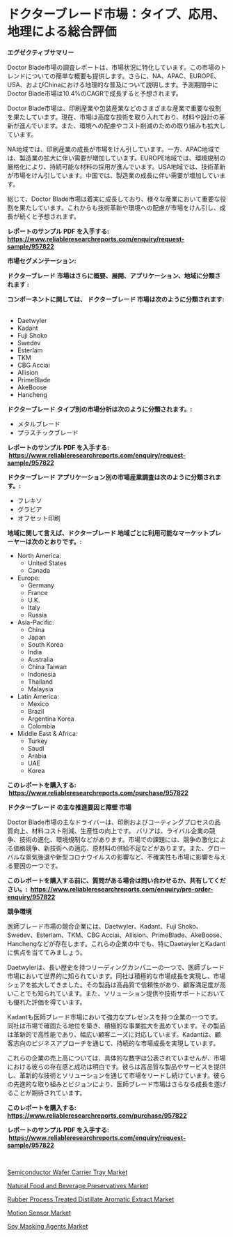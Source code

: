<p><h1>ドクターブレード市場：タイプ、応用、地理による総合評価</h1></p><p><strong>エグゼクティブサマリー</strong></p>
<p><p>Doctor Blade市場の調査レポートは、市場状況に特化しています。この市場のトレンドについての簡単な概要も提供します。さらに、NA、APAC、EUROPE、USA、およびChinaにおける地理的な普及について説明します。予測期間中にDoctor Blade市場は10.4%のCAGRで成長すると予想されます。</p><p>Doctor Blade市場は、印刷産業や包装産業などのさまざまな産業で重要な役割を果たしています。現在、市場は高度な技術を取り入れており、材料や設計の革新が進んでいます。また、環境への配慮やコスト削減のための取り組みも拡大しています。</p><p>NA地域では、印刷産業の成長が市場をけん引しています。一方、APAC地域では、製造業の拡大に伴い需要が増加しています。EUROPE地域では、環境規制の厳格化により、持続可能な材料の採用が進んでいます。USA地域では、技術革新が市場をけん引しています。中国では、製造業の成長に伴い需要が増加しています。</p><p>総じて、Doctor Blade市場は着実に成長しており、様々な産業において重要な役割を果たしています。これからも技術革新や環境への配慮が市場をけん引し、成長が続くと予想されます。</p></p>
<p><strong>レポートのサンプル PDF を入手する: <a href="https://www.reliableresearchreports.com/enquiry/request-sample/957822">https://www.reliableresearchreports.com/enquiry/request-sample/957822</a></strong></p>
<p><strong>市場セグメンテーション:</strong></p>
<p><strong> ドクターブレード 市場はさらに概要、展開、アプリケーション、地域に分類されます :</strong></p>
<p><strong>コンポーネントに関しては、 ドクターブレード 市場は次のように分類されます: &nbsp;</strong></p>
<p><ul><li>Daetwyler</li><li>Kadant</li><li>Fuji Shoko</li><li>Swedev</li><li>Esterlam</li><li>TKM</li><li>CBG Acciai</li><li>Allision</li><li>PrimeBlade</li><li>AkeBoose</li><li>Hancheng</li></ul></p>
<p><strong> ドクターブレード タイプ別の市場分析は次のように分類されます。:</strong></p>
<p><ul><li>メタルブレード</li><li>プラスチックブレード</li></ul></p>
<p><strong>レポートのサンプル PDF を入手する: &nbsp;<a href="https://www.reliableresearchreports.com/enquiry/request-sample/957822">https://www.reliableresearchreports.com/enquiry/request-sample/957822</a></strong></p>
<p><strong> ドクターブレード アプリケーション別の市場産業調査は次のように分類されます。:</strong></p>
<p><ul><li>フレキソ</li><li>グラビア</li><li>オフセット印刷</li></ul></p>
<p><strong>地域に関して言えば、ドクターブレード 地域ごとに利用可能なマーケットプレーヤーは次のとおりです。:</strong></p>
<p><ul>
    <li>
        North America:
        <ul>
            <li>United States</li>
            <li>Canada</li>
        </ul>
    </li>
    <li>
        Europe:
        <ul>
            <li>Germany</li>
            <li>France</li>
            <li>U.K.</li>
            <li>Italy</li>
            <li>Russia</li>
        </ul>
    </li>
    <li>
        Asia-Pacific:
        <ul>
            <li>China</li>
            <li>Japan</li>
            <li>South Korea</li>
            <li>India</li>
            <li>Australia</li>
            <li>China Taiwan</li>
            <li>Indonesia</li>
            <li>Thailand</li>
            <li>Malaysia</li>
        </ul>
    </li>
    <li>
        Latin America:
        <ul>
            <li>Mexico</li>
            <li>Brazil</li>
            <li>Argentina Korea</li>
            <li>Colombia</li>
        </ul>
    </li>
    <li>
        Middle East & Africa:
        <ul>
            <li>Turkey</li>
            <li>Saudi</li>
            <li>Arabia</li>
            <li>UAE</li>
            <li>Korea</li>
        </ul>
    </li>
    </ul></p>
<p><strong>このレポートを購入する: &nbsp;<a href="https://www.reliableresearchreports.com/purchase/957822">https://www.reliableresearchreports.com/purchase/957822</a></strong></p>
<p><strong>ドクターブレード の主な推進要因と障壁 市場</strong></p>
<p><p>Doctor Blade市場の主なドライバーは、印刷およびコーティングプロセスの品質向上、材料コスト削減、生産性の向上です。 バリアは、ライバル企業の競争、技術の進化、環境規制などがあります。市場での課題には、競争の激化による価格競争、新技術への適応、原材料の供給不足などがあります。また、グローバルな景気後退や新型コロナウイルスの影響など、不確実性も市場に影響を与える要因の一つです。</p></p>
<p><strong>このレポートを購入する前に、質問がある場合は問い合わせるか、共有してください。:&nbsp; <a href="https://www.reliableresearchreports.com/enquiry/pre-order-enquiry/957822">https://www.reliableresearchreports.com/enquiry/pre-order-enquiry/957822</a></strong></p>
<p><strong>競争環境</strong></p>
<p><p>医師ブレード市場の競合企業には、Daetwyler、Kadant、Fuji Shoko、Swedev、Esterlam、TKM、CBG Acciai、Allision、PrimeBlade、AkeBoose、Hanchengなどが存在します。これらの企業の中でも、特にDaetwylerとKadantに焦点を当ててみましょう。</p><p>Daetwylerは、長い歴史を持つリーディングカンパニーの一つで、医師ブレード市場において世界的に知られています。同社は積極的な市場成長を実現し、市場シェアを拡大してきました。その製品は高品質で信頼性があり、顧客満足度が高いことでも知られています。また、ソリューション提供や技術サポートにおいても優れた評価を得ています。</p><p>Kadantも医師ブレード市場において強力なプレゼンスを持つ企業の一つです。同社は市場で確固たる地位を築き、積極的な事業拡大を進めています。その製品は革新的で高性能であり、幅広い顧客ニーズに対応しています。Kadantは、顧客志向のビジネスアプローチを通じて、持続的な市場成長を実現しています。</p><p>これらの企業の売上高については、具体的な数字は公表されていませんが、市場における彼らの存在感と成功は明白です。彼らは高品質な製品やサービスを提供し、革新的な技術とソリューションを通じて市場をリードし続けています。彼らの先進的な取り組みとビジョンにより、医師ブレード市場はさらなる成長を遂げることが期待されています。</p></p>
<p><strong>このレポートを購入する: &nbsp; <a href="https://www.reliableresearchreports.com/purchase/957822">https://www.reliableresearchreports.com/purchase/957822</a></strong></p>
<p><strong>レポートのサンプル PDF を入手する: &nbsp;<a href="https://www.reliableresearchreports.com/enquiry/request-sample/957822">https://www.reliableresearchreports.com/enquiry/request-sample/957822</a></strong><strong></strong></p>
<p>&nbsp;</p>
<p><p><a href="https://view.publitas.com/reportprime-1/semiconductor-wafer-carrier-tray-market-with-the-goal-of-estimating-the-market-size-and-future-growth-potential-of-various-market-segments-based-on-component-applications-end-user-and-region/">Semiconductor Wafer Carrier Tray Market</a></p><p><a href="https://meowing-canidae-761.notion.site/Natural-Food-and-Beverage-Preservatives-Market-Provides-a-Comprehensive-Analysis-Including-a-Macro-O-583077b81c89461c9f29bdc6af6e4780">Natural Food and Beverage Preservatives Market</a></p><p><a href="https://view.publitas.com/reportprime-1/rubber-process-treated-distillate-aromatic-extract-market-size-market-trends-and-growth-outlook-forecasted-for-period-from-2024-to-2031/">Rubber Process Treated Distillate Aromatic Extract Market</a></p><p><a href="https://github.com/Angelnienowdseej3e45z3p8c/Market-Research-Report-List-1/blob/main/motion-sensor-market.md">Motion Sensor Market</a></p><p><a href="https://military-diascia-e68.notion.site/Soy-Masking-Agents-Market-Size-Growth-and-Forecast-from-2024-2031-2e3907e7c365445bbf1163e5ac86f1d8">Soy Masking Agents Market</a></p></p>